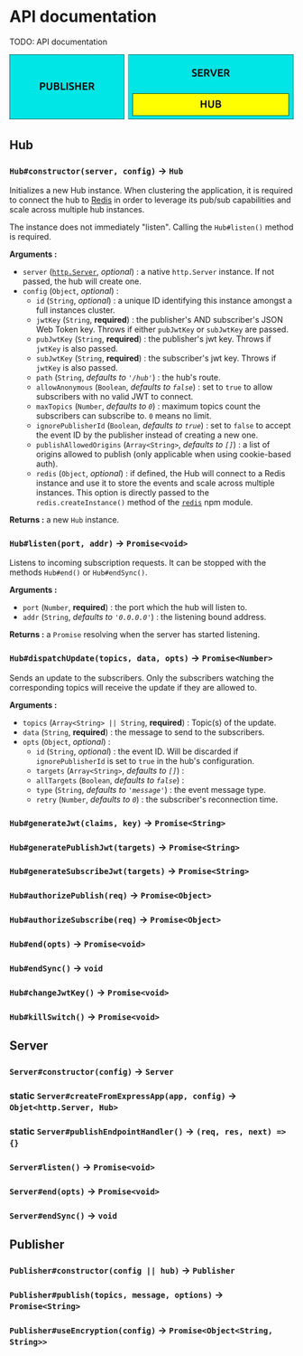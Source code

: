 # API documentation

TODO: API documentation

![Classes preview](classes-preview.jpg "Classes preview")

## Hub

### `Hub#constructor(server, config)` -> `Hub`

Initializes a new Hub instance. When clustering the application, it is required to connect the hub to [Redis](https://redis.io) in order to leverage its pub/sub capabilities and scale across multiple hub instances.

The instance does not immediately "listen". Calling the `Hub#listen()` method is required.

**Arguments :**

* `server` ([`http.Server`](https://nodejs.org/api/http.html#http_class_http_server), *optional*) : a native `http.Server` instance. If not passed, the hub will create one.
* `config` (`Object`, *optional*) :
  * `id` (`String`, *optional*) : a unique ID identifying this instance amongst a full instances cluster.
  * `jwtKey` (`String`, **required**) : the publisher's AND subscriber's JSON Web Token key. Throws if either `pubJwtKey` or `subJwtKey` are passed.
  * `pubJwtKey` (`String`, **required**) : the publisher's jwt key. Throws if `jwtKey` is also passed.
  * `subJwtKey` (`String`, **required**) : the subscriber's jwt key. Throws if `jwtKey` is also passed.
  * `path` (`String`, *defaults to `'/hub'`*) : the hub's route.
  * `allowAnonymous` (`Boolean`, *defaults to `false`*) : set to `true` to allow subscribers with no valid JWT to connect.
  * `maxTopics` (`Number`, *defaults to `0`*) : maximum topics count the subscribers can subscribe to. `0` means no limit.
  * `ignorePublisherId` (`Boolean`, *defaults to `true`*) : set to `false` to accept the event ID by the publisher instead of creating a new one.
  * `publishAllowedOrigins` (`Array<String>`, *defaults to `[]`*) : a list of origins allowed to publish (only applicable when using cookie-based auth).
  * `redis` (`Object`, *optional*) : if defined, the Hub will connect to a Redis instance and use it to store the events and scale across multiple instances. This option is directly passed to the `redis.createInstance()` method of the [`redis`](https://www.npmjs.com/package/redis) npm module.

**Returns :** a new `Hub` instance.

### `Hub#listen(port, addr)` -> `Promise<void>`

Listens to incoming subscription requests. It can be stopped with the methods `Hub#end()` or `Hub#endSync()`.

**Arguments :**

* `port` (`Number`, **required**) : the port which the hub will listen to.
* `addr` (`String`, *defaults to `'0.0.0.0'`*) : the listening bound address.

**Returns :** a `Promise` resolving when the server has started listening.

### `Hub#dispatchUpdate(topics, data, opts)` -> `Promise<Number>`

Sends an update to the subscribers. Only the subscribers watching the corresponding topics will receive the update if they are allowed to.

**Arguments :**

* `topics` (`Array<String> || String`, **required**) : Topic(s) of the update.
* `data` (`String`, **required**) : the message to send to the subscribers.
* `opts` (`Object`, *optional*) :
  * `id` (`String`, *optional*) : the event ID. Will be discarded if `ignorePublisherId` is set to `true` in the hub's configuration.
  * `targets` (`Array<String>`, *defaults to `[]`*) :
  * `allTargets` (`Boolean`, *defaults to `false`*) :
  * `type` (`String`, *defaults to `'message'`*) : the event message type.
  * `retry` (`Number`, *defaults to `0`*) : the subscriber's reconnection time.

### `Hub#generateJwt(claims, key)` -> `Promise<String>`

### `Hub#generatePublishJwt(targets)` -> `Promise<String>`

### `Hub#generateSubscribeJwt(targets)` -> `Promise<String>`

### `Hub#authorizePublish(req)` -> `Promise<Object>`

### `Hub#authorizeSubscribe(req)` -> `Promise<Object>`

### `Hub#end(opts)` -> `Promise<void>`

### `Hub#endSync()` -> `void`

### `Hub#changeJwtKey()` -> `Promise<void>`

### `Hub#killSwitch()` -> `Promise<void>`

## Server

### `Server#constructor(config)` -> `Server`

### static `Server#createFromExpressApp(app, config)` -> `Objet<http.Server, Hub>`

### static `Server#publishEndpointHandler()` -> `(req, res, next) => {}`

### `Server#listen()` -> `Promise<void>`

### `Server#end(opts)` -> `Promise<void>`

### `Server#endSync()` -> `void`

## Publisher

### `Publisher#constructor(config || hub)` -> `Publisher`

### `Publisher#publish(topics, message, options)` -> `Promise<String>`

### `Publisher#useEncryption(config)` -> `Promise<Object<String, String>>`
